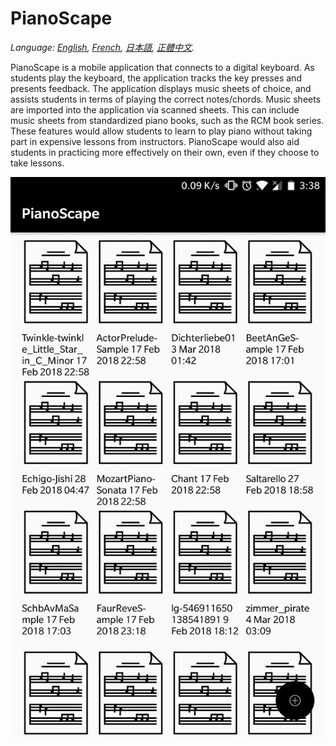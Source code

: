 # PianoScape

*Language: [English](README.en.md), [French](README.fr.md), [日本語](README.ja.md), [正體中文](README.zh-hant.md).*

PianoScape is a mobile application that connects to a digital keyboard. As students play the keyboard, the application tracks the key presses and presents feedback. The application displays music sheets of choice, and assists students in terms of playing the correct notes/chords. Music sheets are imported into the application via scanned sheets. This can include music sheets from standardized piano books, such as the RCM book series. These features would allow students to learn to play piano without taking part in expensive lessons from instructors. PianoScape would also aid students in practicing more effectively on their own, even if they choose to take lessons.

![Alt text](/Images/PianoScape.jpg?)